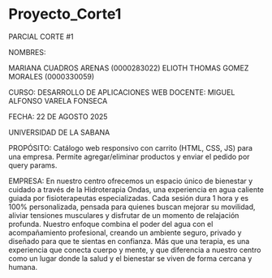 
# Proyecto_Corte1

PARCIAL CORTE #1


NOMBRES: 

MARIANA CUADROS ARENAS (0000283022)
ELIOTH THOMAS GOMEZ MORALES (0000330059)


CURSO: DESARROLLO DE APLICACIONES WEB
DOCENTE: MIGUEL ALFONSO VARELA FONSECA


FECHA: 22 DE AGOSTO 2025

UNIVERSIDAD DE LA SABANA


PROPÓSITO:  Catálogo web responsivo con carrito (HTML, CSS, JS) para una empresa. Permite agregar/eliminar productos y enviar el pedido por query params.


EMPRESA: En nuestro centro ofrecemos un espacio único de bienestar y cuidado a través de la Hidroterapia Ondas, una experiencia en agua caliente guiada por fisioterapeutas especializadas. Cada sesión dura 1 hora y es 100% personalizada, pensada para quienes buscan mejorar su movilidad, aliviar tensiones musculares y disfrutar de un momento de relajación profunda. Nuestro enfoque combina el poder del agua con el acompañamiento profesional, creando un ambiente seguro, privado y diseñado para que te sientas en confianza. Más que una terapia, es una experiencia que conecta cuerpo y mente, y que diferencia a nuestro centro como un lugar donde la salud y el bienestar se viven de forma cercana y humana. 
